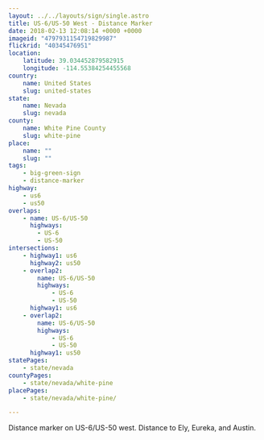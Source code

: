 ```yaml
---
layout: ../../layouts/sign/single.astro
title: US-6/US-50 West - Distance Marker
date: 2018-02-13 12:08:14 +0000 +0000
imageid: "4797931154719829987"
flickrid: "40345476951"
location:
    latitude: 39.034452879582915
    longitude: -114.55384254455568
country:
    name: United States
    slug: united-states
state:
    name: Nevada
    slug: nevada
county:
    name: White Pine County
    slug: white-pine
place:
    name: ""
    slug: ""
tags:
    - big-green-sign
    - distance-marker
highway:
    - us6
    - us50
overlaps:
    - name: US-6/US-50
      highways:
        - US-6
        - US-50
intersections:
    - highway1: us6
      highway2: us50
    - overlap2:
        name: US-6/US-50
        highways:
            - US-6
            - US-50
      highway1: us6
    - overlap2:
        name: US-6/US-50
        highways:
            - US-6
            - US-50
      highway1: us50
statePages:
    - state/nevada
countyPages:
    - state/nevada/white-pine
placePages:
    - state/nevada/white-pine/

---
```

Distance marker on US-6/US-50 west.  Distance to Ely, Eureka, and Austin.